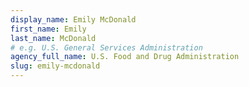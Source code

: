 ```yaml
---
display_name: Emily McDonald
first_name: Emily
last_name: McDonald
# e.g. U.S. General Services Administration
agency_full_name: U.S. Food and Drug Administration
slug: emily-mcdonald
---
```

